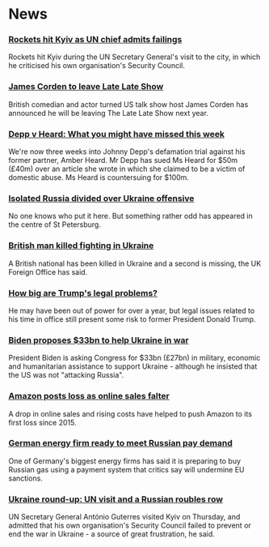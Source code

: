 # News
### [Rockets hit Kyiv as UN chief admits failings](https://www.bbc.com/news/world-europe-61265635)
Rockets hit Kyiv during the UN Secretary General's visit to the city, in which he criticised his own organisation's Security Council.
### [James Corden to leave Late Late Show](https://www.bbc.com/news/entertainment-arts-61267036)
British comedian and actor turned US talk show host James Corden has announced he will be leaving The Late Late Show next year.
### [Depp v Heard: What you might have missed this week](https://www.bbc.com/news/world-us-canada-61263794)
We're now three weeks into Johnny Depp's defamation trial against his former partner, Amber Heard. Mr Depp has sued Ms Heard for $50m (£40m) over an article she wrote in which she claimed to be a victim of domestic abuse. Ms Heard is countersuing for $100m. 
### [Isolated Russia divided over Ukraine offensive](https://www.bbc.com/news/world-europe-61262292)
No one knows who put it here. But something rather odd has appeared in the centre of St Petersburg. 
### [British man killed fighting in Ukraine](https://www.bbc.com/news/uk-61260402)
A British national has been killed in Ukraine and a second is missing, the UK Foreign Office has said.
### [How big are Trump's legal problems?](https://www.bbc.com/news/world-us-canada-61084161)
He may have been out of power for over a year, but legal issues related to his time in office still present some risk to former President Donald Trump.
### [Biden proposes $33bn to help Ukraine in war](https://www.bbc.com/news/world-us-canada-61260511)
President Biden is asking Congress for $33bn (£27bn) in military, economic and humanitarian assistance to support Ukraine - although he insisted that the US was not "attacking Russia". 
### [Amazon posts loss as online sales falter](https://www.bbc.com/news/business-61264509)
A drop in online sales and rising costs have helped to push Amazon to its first loss since 2015.
### [German energy firm ready to meet Russian pay demand](https://www.bbc.com/news/business-61257846)
One of Germany's biggest energy firms has said it is preparing to buy Russian gas using a payment system that critics say will undermine EU sanctions.
### [Ukraine round-up: UN visit and a Russian roubles row](https://www.bbc.com/news/world-europe-61261925)
UN Secretary General António Guterres visited Kyiv on Thursday, and admitted that his own organisation's Security Council failed to prevent or end the war in Ukraine - a source of great frustration, he said. 
